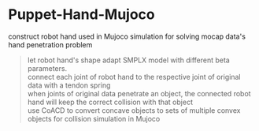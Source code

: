 # Puppet-Hand-Mujoco
construct robot hand used in Mujoco simulation for solving mocap data's hand penetration problem  
>  let robot hand's shape adapt SMPLX model with different beta parameters.  
>  connect each joint of robot hand to the respective joint of original data with a tendon spring  
>  when joints of original data penetrate an object, the connected robot hand will keep the correct collision with that object  
>  use CoACD to convert concave objects to sets of multiple convex objects for collision simulation in Mujoco  
